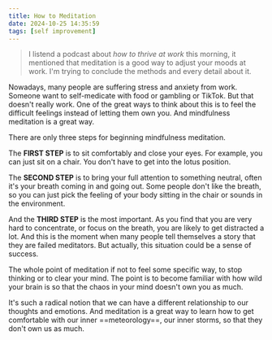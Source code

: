 ```yaml
---
title: How to Meditation
date: 2024-10-25 14:35:59
tags: [self improvement]
---
```


> I listend a podcast about *how to thrive at work* this morning, it mentioned that meditation is a good way to adjust your moods at work. I'm trying to conclude the methods and every detail about it.

Nowadays, many people are suffering stress and anxiety from work. Someone want to self-medicate with food or gambling or TikTok. But that doesn't really work. One of the great ways to think about this is to feel the difficult feelings instead of letting them own you. And mindfulness meditation is a great way.

There are only three steps for beginning mindfulness meditation.

The **FIRST STEP** is to sit comfortably and close your eyes. For example, you can just sit on a chair. You don't have to get into the lotus position.

The **SECOND STEP** is to bring your full attention to something neutral, often it's your breath coming in and going out. Some people don't like the breath, so you can just pick the feeling of your body sitting in the chair or sounds in the environment.

And the **THIRD STEP** is the most important. As you find that you are very hard to concentrate, or focus on the breath, you are likely to get distracted a lot. And this is the moment when many people tell themselves a story that they are failed meditators. But actually, this situation could be a sense of success.

The whole point of meditation if not to feel some specific way, to stop thinking or to clear your mind. The point is to become familiar with how wild your brain is so that the chaos in your mind doesn't own you as much.

It's such a radical notion that we can have a different relationship to our thoughts and emotions. And meditation is a great way to learn how to get comfortable with our inner ==meteorology==, our inner storms, so that they don't own us as much.